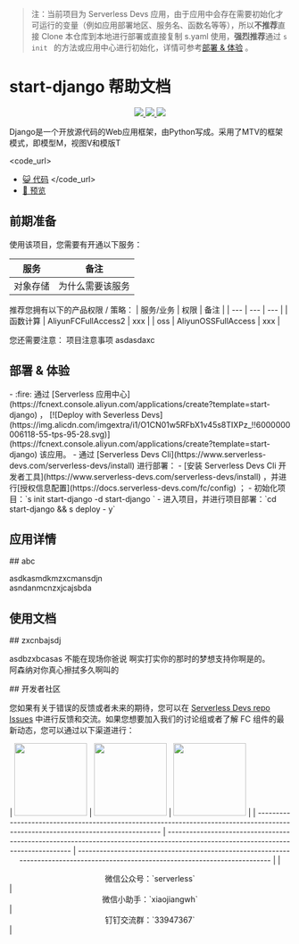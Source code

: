 > 注：当前项目为 Serverless Devs 应用，由于应用中会存在需要初始化才可运行的变量（例如应用部署地区、服务名、函数名等等），所以**不推荐**直接 Clone 本仓库到本地进行部署或直接复制 s.yaml 使用，**强烈推荐**通过 `s init ` 的方法或应用中心进行初始化，详情可参考[部署 & 体验](#部署--体验) 。

# start-django 帮助文档

<p align="center" class="flex justify-center">
    <a href="https://www.serverless-devs.com" class="ml-1">
    <img src="http://editor.devsapp.cn/icon?package=start-django&type=packageType">
  </a>
  <a href="http://www.devsapp.cn/details.html?name=start-django" class="ml-1">
    <img src="http://editor.devsapp.cn/icon?package=start-django&type=packageVersion">
  </a>
  <a href="http://www.devsapp.cn/details.html?name=start-django" class="ml-1">
    <img src="http://editor.devsapp.cn/icon?package=start-django&type=packageDownload">
  </a>
</p>

<description>
Django是一个开放源代码的Web应用框架，由Python写成。采用了MTV的框架模式，即模型M，视图V和模版T
</description>

<code_url>

- [:smiley_cat: 代码](http://smiley)
  </code_url>
  <preview>
- [:eyes: 预览](项目预览地址)
  </preview>

## 前期准备

使用该项目，您需要有开通以下服务：

<service>

| 服务     | 备注             |
| -------- | ---------------- |
| 对象存储 | 为什么需要该服务 |

</service>

推荐您拥有以下的产品权限 / 策略：
<auth>
| 服务/业务 | 权限 | 备注 |
| --- | --- | --- |
| 函数计算 | AliyunFCFullAccess2 | xxx |
| oss | AliyunOSSFullAccess | xxx |
</auth>

<remark>
您还需要注意：   
项目注意事项
</remark>

<disclaimers>
asdasdaxc
</disclaimers>

## 部署 & 体验

<appcenter>
- :fire: 通过 [Serverless 应用中心](https://fcnext.console.aliyun.com/applications/create?template=start-django) ，
  [![Deploy with Severless Devs](https://img.alicdn.com/imgextra/i1/O1CN01w5RFbX1v45s8TIXPz_!!6000000006118-55-tps-95-28.svg)](https://fcnext.console.aliyun.com/applications/create?template=start-django) 该应用。
</appcenter>
<deploy>
- 通过 [Serverless Devs Cli](https://www.serverless-devs.com/serverless-devs/install) 进行部署：
  - [安装 Serverless Devs Cli 开发者工具](https://www.serverless-devs.com/serverless-devs/install) ，并进行[授权信息配置](https://docs.serverless-devs.com/fc/config) ；
  - 初始化项目：`s init start-django -d start-django `
  - 进入项目，并进行项目部署：`cd start-django && s deploy - y`
</deploy>

## 应用详情

<appdetail>
## abc

asdkasmdkmzxcmansdjn  
asndanmcnzxjcajsbda
</appdetail>

## 使用文档

<usedetail>
## zxcnbajsdj

asdbzxbcasas 不能在现场你爸说
啊实打实你的那时的梦想支持你啊是的。  
阿森纳对你真心擦拭多久啊叫的
</usedetail>

<devgroup>
## 开发者社区

您如果有关于错误的反馈或者未来的期待，您可以在 [Serverless Devs repo Issues](https://github.com/serverless-devs/serverless-devs/issues) 中进行反馈和交流。如果您想要加入我们的讨论组或者了解 FC 组件的最新动态，您可以通过以下渠道进行：

<p align="center">
| <img src="https://serverless-article-picture.oss-cn-hangzhou.aliyuncs.com/1635407298906_20211028074819117230.png" width="130px" > | <img src="https://serverless-article-picture.oss-cn-hangzhou.aliyuncs.com/1635407044136_20211028074404326599.png" width="130px" > | <img src="https://serverless-article-picture.oss-cn-hangzhou.aliyuncs.com/1635407252200_20211028074732517533.png" width="130px" > |
| --------------------------------------------------------------------------------------------------------------------------------- | --------------------------------------------------------------------------------------------------------------------------------- | --------------------------------------------------------------------------------------------------------------------------------- |
| <center>微信公众号：`serverless`</center>                                                                                         | <center>微信小助手：`xiaojiangwh`</center>                                                                                        | <center>钉钉交流群：`33947367`</center>                                                                                           |
</p>
</devgroup>

